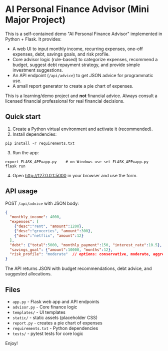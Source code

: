 # AI Personal Finance Advisor (Mini Major Project)

This is a self-contained demo "AI Personal Finance Advisor" implemented in Python + Flask.
It provides:
- A web UI to input monthly income, recurring expenses, one-off expenses, debt, savings goals, and risk profile.
- Core advisor logic (rule-based) to categorize expenses, recommend a budget, suggest debt repayment strategy, and provide simple investment suggestions.
- An API endpoint (`/api/advice`) to get JSON advice for programmatic use.
- A small report generator to create a pie chart of expenses.

This is a learning/demo project and **not** financial advice. Always consult a licensed financial professional for real financial decisions.

## Quick start

1. Create a Python virtual environment and activate it (recommended).
2. Install dependencies:
```
pip install -r requirements.txt
```
3. Run the app:
```
export FLASK_APP=app.py    # on Windows use set FLASK_APP=app.py
flask run
```
4. Open http://127.0.0.1:5000 in your browser and use the form.

## API usage

POST `/api/advice` with JSON body:
```json
{
  "monthly_income": 4000,
  "expenses": [
    {"desc":"rent", "amount":1200},
    {"desc":"groceries", "amount":300},
    {"desc":"netflix", "amount":12}
  ],
  "debt": {"total":5000, "monthly_payment":150, "interest_rate":10.5},
  "savings_goal": {"amount":10000, "months":12},
  "risk_profile": "moderate"  // options: conservative, moderate, aggressive
}
```

The API returns JSON with budget recommendations, debt advice, and suggested allocations.

## Files
- `app.py` - Flask web app and API endpoints
- `advisor.py` - Core finance logic
- `templates/` - UI templates
- `static/` - static assets (placeholder CSS)
- `report.py` - creates a pie chart of expenses
- `requirements.txt` - Python dependencies
- `tests/` - pytest tests for core logic

Enjoy!

